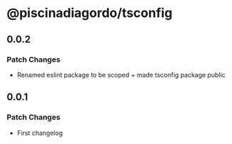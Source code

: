 # @piscinadiagordo/tsconfig

## 0.0.2

### Patch Changes

- Renamed eslint package to be scoped + made tsconfig package public

## 0.0.1

### Patch Changes

- First changelog
